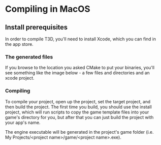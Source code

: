 # Compiling in MacOS

## Install prerequisites <a href="#toc0" id="toc0"></a>

In order to compile T3D, you'll need to install Xcode, which you can find in the app store.

### The generated files <a href="#toc4" id="toc4"></a>

If you browse to the location you asked CMake to put your binaries, you'll see something like the image below - a few files and directories and an xcode project.



### Compiling <a href="#toc5" id="toc5"></a>

To compile your project, open up the project, set the target project, and then build the project. The first time you build, you should use the install project, which will run scripts to copy the game template files into your game's directory for you, but after that you can just build the project with your app's name.

The engine executable will be generated in the project's game folder (i.e. My Projects/\<project name>/game/\<project name>.exe).
